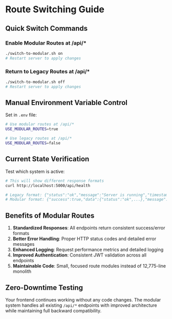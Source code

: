 # Route Switching Guide

## Quick Switch Commands

### Enable Modular Routes at /api/*
```bash
./switch-to-modular.sh on
# Restart server to apply changes
```

### Return to Legacy Routes at /api/*
```bash
./switch-to-modular.sh off
# Restart server to apply changes
```

## Manual Environment Variable Control

Set in `.env` file:
```bash
# Use modular routes at /api/*
USE_MODULAR_ROUTES=true

# Use legacy routes at /api/*
USE_MODULAR_ROUTES=false
```

## Current State Verification

Test which system is active:
```bash
# This will show different response formats
curl http://localhost:5000/api/health

# Legacy format: {"status":"ok","message":"Server is running","timestamp":"..."}
# Modular format: {"success":true,"data":{"status":"ok",...},"message":"...","timestamp":"..."}
```

## Benefits of Modular Routes

1. **Standardized Responses**: All endpoints return consistent success/error formats
2. **Better Error Handling**: Proper HTTP status codes and detailed error messages
3. **Enhanced Logging**: Request performance metrics and detailed logging
4. **Improved Authentication**: Consistent JWT validation across all endpoints
5. **Maintainable Code**: Small, focused route modules instead of 12,775-line monolith

## Zero-Downtime Testing

Your frontend continues working without any code changes. The modular system handles all existing `/api/*` endpoints with improved architecture while maintaining full backward compatibility.